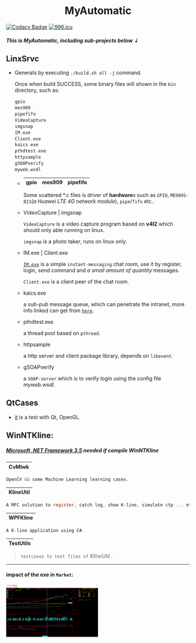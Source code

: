 <h1 align = "center">MyAutomatic</h1>

[![Codacy Badge](https://app.codacy.com/project/badge/Grade/af21f03e75a14429a74a0ec437d41993)](https://www.codacy.com/gh/tsymiar/MyAutomatic/dashboard?utm_source=github.com&amp;utm_medium=referral&amp;utm_content=tsymiar/MyAutomatic&amp;utm_campaign=Badge_Grade) [![996.icu](https://img.shields.io/badge/link-996.icu-red.svg)](https://996.icu)

##### This is MyAutomatic, including sub-projects below ⇣

LinxSrvc
-------
* Generats by executing `./build.sh all -j` command.

    Once when build SUCCESS, some binary files will shown in the `bin` directory, such as:
    ```c
    gpio
    mes909
    pipefifo
    VideoCapture
    imgsnap
    IM.exe
    Client.exe
    kaics.exe
    pthdtest.exe
    httpsample
    gSOAPverify
    myweb.wsdl
     ```
    *  | gpio | mes909 | pipefifo |
       | :---:| :----: | :------: |

       Some scattered *.c files is driver of **hardware**s such as `GPIO`, `ME909S-821`(*a Huawei LTE 4G network module*), `pipe`/`fifo` etc..

  * VideoCapture | imgsnap

      `VideoCapture` is a video capture program based on **v4l2** which should only able running on linux.

      `imgsnap` is a photo take*r*, runs on linux only.

  * IM.exe | Client.exe

      [`IM.exe`](https://raw.githubusercontent.com/tsymiar/MyAutomatic/auto-dev/LinxSrvc/IM/IM.cc) is a simple `instant-messaging` chat room, use it by register, login, send command and *a small amount of quantity* messages.

      `Client.exe` is a client peer of the chat room.

  * kaics.exe

      a *sub-pub* message queue, which can penetrate the intranet, more info linked can get from [`here`](https://github.com/tsymiar/MyAutomatic/blob/auto-dev/LinxSrvc/IM/readme.md).

  * pthdtest.exe

      a thread pool based on `pthread`.

  * httpsample

      a http server and client package library, depends on `libevent`.

  * gSOAPverify

      a `SOAP-server` which is to verify login using the config file *myweb.wsdl*.

QtCases
-------

* [it](https://github.com/tsymiar/MyAutomatic/tree/auto-dev/QtCases) is a test with Qt, OpenGL.
  
## WinNTKline:
> 
#####  [Microsoft .NET Framework 3.5](https://www.microsoft.com/en-US/download/details.aspx?id=25150) needed if compile WinNTKline

| CvMlwk |
|:----:|
```c
OpenCV && some Machine Learning learning cases.
``` 
| KlineUtil |
|:-------:|
```c
A MFC solution to register, catch log, show K-line, simulate ctp ... etc.
```
| WPFKline |
|:--------:|
```c
A K-line application using C#.
```
| TestUtils |
|:--------:|
>`testcases to test files of` _KlineUtil_ .

-------

#### impact of the exe in `Market`:

<img src="WinNTKline/impact.png" title="impact" height="50%" width="50%" align="middle"/>
